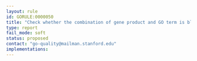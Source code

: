 ```yaml
---
layout: rule
id: GORULE:0000050
title: "Check whether the combination of gene product and GO term is blacklisted"
type: report
fail_mode: soft
status: proposed
contact: "go-quality@mailman.stanford.edu"
implementations:
---
```

